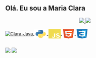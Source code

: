 ## Olá. Eu sou a Maria Clara 

<div align="center">
  <a href="https://github.com/ClaraLobo">
  <img height="180em" src="https://github-readme-stats.vercel.app/api?username=ClaraLobo19&show_icons=true&theme=dark&include_all_commits=true&count_private=true"/>
  <img height="180em" src="https://github-readme-stats.vercel.app/api/top-langs/?username=ClaraLobo19&layout=compact&langs_count=7&theme=dark"/>
</div>
<div style="display: inline_block"><br>  
  <img align="center" alt="Clara-Java" height="40" width="50"  src="https://cdn.jsdelivr.net/gh/devicons/devicon/icons/java/java-original-wordmark.svg" />
  <img align="center" alt="Clara-Python" height="30" width="40" src="https://raw.githubusercontent.com/devicons/devicon/master/icons/python/python-original.svg">
  <img align="center" alt="Clara-Js" height="30" width="40" src="https://raw.githubusercontent.com/devicons/devicon/master/icons/javascript/javascript-plain.svg">
  <img align="center" alt="Clara-HTML" height="30" width="40" src="https://raw.githubusercontent.com/devicons/devicon/master/icons/html5/html5-original.svg">
  <img align="center" alt="Clara-CSS" height="30" width="40" src="https://raw.githubusercontent.com/devicons/devicon/master/icons/css3/css3-original.svg">
</div>

##

<div>
  <a href="https://www.linkedin.com/in/maria-clara-g%C3%B3is-530a6a248/" target="_blank"><img src="https://img.shields.io/badge/-LinkedIn-%230077B5?style=for-the-badge&logo=linkedin&logoColor=white" target="_blank"></a> 
  <a href = "mailto:mclaralobo19@gmail.com"><img src="https://img.shields.io/badge/-Gmail-%23333?style=for-the-badge&logo=gmail&logoColor=white" target="_blank"></a>
</div>
